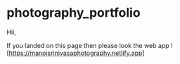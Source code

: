 # photography_portfolio
Hii,

If you landed on this page then please look the web app ![https://manojsrinivasaphotography.netlify.app]
